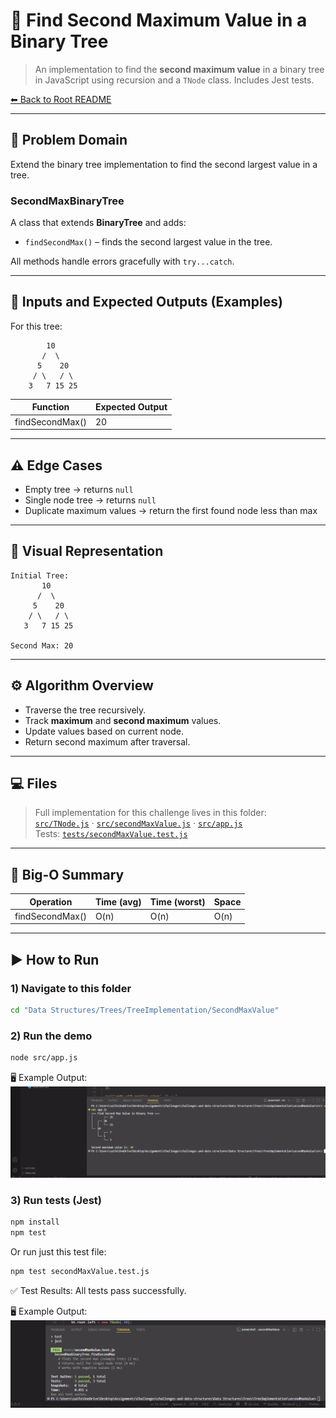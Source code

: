 # 🌳 Find Second Maximum Value in a Binary Tree

> An implementation to find the **second maximum value** in a binary tree in JavaScript using recursion and a `TNode` class. Includes Jest tests.

[⬅ Back to Root README](../../../../README.md)

---

## 🧩 Problem Domain

Extend the binary tree implementation to find the second largest value in a tree.

### **SecondMaxBinaryTree**

A class that extends **BinaryTree** and adds:

- `findSecondMax()` – finds the second largest value in the tree.

All methods handle errors gracefully with `try...catch`.

---

## 🔢 Inputs and Expected Outputs (Examples)

For this tree:

```text
        10
       /  \
      5    20
     / \   / \
    3   7 15 25
```

| Function        | Expected Output |
| --------------- | --------------- |
| findSecondMax() | 20              |

---

## ⚠️ Edge Cases

- Empty tree → returns `null`
- Single node tree → returns `null`
- Duplicate maximum values → return the first found node less than max

---

## 👀 Visual Representation

```text
Initial Tree:
       10
      /  \
     5    20
    / \   / \
   3   7 15 25

Second Max: 20
```

---

## ⚙️ Algorithm Overview

- Traverse the tree recursively.
- Track **maximum** and **second maximum** values.
- Update values based on current node.
- Return second maximum after traversal.

---

## 💻 Files

> Full implementation for this challenge lives in this folder:  
> [`src/TNode.js`](../src/TNode.js) · [`src/secondMaxValue.js`](./src/secondMaxValue.js) · [`src/app.js`](./src/app.js)  
> Tests: [`tests/secondMaxValue.test.js`](./tests/secondMaxValue.test.js)

---

## 🧮 Big‑O Summary

| Operation       | Time (avg) | Time (worst) | Space |
| --------------- | ---------- | ------------ | ----- |
| findSecondMax() | O(n)       | O(n)         | O(n)  |

---

## ▶️ How to Run

### 1) Navigate to this folder

```bash
cd "Data Structures/Trees/TreeImplementation/SecondMaxValue"
```

### 2) Run the demo

```bash
node src/app.js
```

🖥️ Example Output:
![Code in Terminal](./docs/console-output.png)

### 3) Run tests (Jest)

```bash
npm install
npm test
```

Or run just this test file:

```bash
npm test secondMaxValue.test.js
```

✅ Test Results:
All tests pass successfully.

🖥️ Example Output:
![Code in Terminal](./docs/test-output.png)
